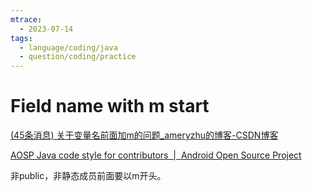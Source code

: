 ```yaml
---
mtrace:
  - 2023-07-14
tags:
  - language/coding/java
  - question/coding/practice
---
```

# Field name with m start

[(45条消息) 关于变量名前面加m的问题_ameryzhu的博客-CSDN博客](https://blog.csdn.net/ameryzhu/article/details/12236215)

[AOSP Java code style for contributors  |  Android Open Source Project](https://source.android.com/docs/setup/contribute/code-style#follow-field-naming-conventions)

非public，非静态成员前面要以m开头。